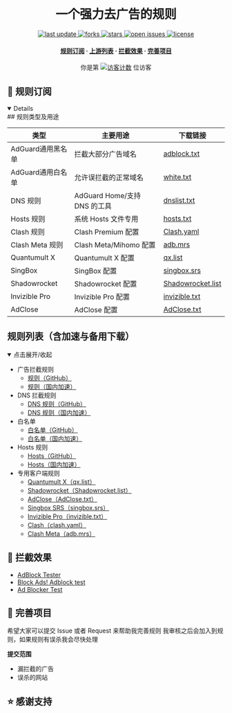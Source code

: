 <div align="center">
<h1 align="center"><br>一个强力去广告的规则</h1>
<p>
  <a href="https://github.com/qq5460168/666">
    <img src="https://img.shields.io/github/last-commit/qq5460168/666?style=flat-square" alt="last update" />
  </a>
  <a href="https://github.com/qq5460168/666">
    <img src="https://img.shields.io/github/forks/qq5460168/666?style=flat-square" alt="forks" />
  </a>
  <a href="https://github.com/qq5460168/666">
    <img src="https://img.shields.io/github/stars/qq5460168/666?style=flat-square" alt="stars" />
  </a>
  <a href="https://github.com/qq5460168/666/issues/">
    <img src="https://img.shields.io/github/issues/qq5460168/666?style=flat-square" alt="open issues" />
  </a>
  <a href="https://github.com/qq5460168/666">
    <img src="https://img.shields.io/github/license/qq5460168/666?style=flat-square" alt="license" />
  </a>
</p>

<h4>
    <a href="#a">规则订阅</a>
  <span> · </span>
    <a href="#b">上游列表</a>
  <span> · </span>
    <a href="#c">拦截效果</a>
  <span> · </span>
    <a href="#d">完善项目</a>
  </h4>

</div>

<div align="center">
你是第 <a href="https://github.com/qq5460168/666"><img src="https://profile-counter.glitch.me/qq5460168-666/count.svg" alt="访客计数" /></a> 位访客
</div>
<h2 id="a">🎯 规则订阅</h2>


<details open>
## 规则类型及用途

| 类型             | 主要用途                       | 下载链接                                                                            |
|------------------|------------------------------|-------------------------------------------------------------------------------------|
| AdGuard通用黑名单       | 拦截大部分广告域名             | [adblock.txt](https://raw.githubusercontent.com/qq5460168/EasyAds/refs/heads/main/adblock.txt)     |
| AdGuard通用白名单       | 允许误拦截的正常域名           | [white.txt](https://raw.githubusercontent.com/qq5460168/EasyAds/refs/heads/main/allow.txt)     |
| DNS 规则         | AdGuard Home/支持 DNS 的工具   | [dnslist.txt](https://raw.githubusercontent.com/qq5460168/EasyAds/refs/heads/main/dns.txt)   |
| Hosts 规则       | 系统 Hosts 文件专用            | [hosts.txt](https://raw.githubusercontent.com/qq5460168/EasyAds/refs/heads/main/hosts.txt)       |
| Clash 规则       | Clash Premium 配置             | [Clash.yaml](https://raw.githubusercontent.com/qq5460168/EasyAds/refs/heads/main/Clash.yaml) |
| Clash Meta 规则  | Clash Meta/Mihomo 配置         | [adb.mrs](https://raw.githubusercontent.com/qq5460168/EasyAds/refs/heads/main/adb.mrs) |
| Quantumult X     | Quantumult X 配置              | [qx.list](https://raw.githubusercontent.com/qq5460168/EasyAds/refs/heads/main/qx.list)           |
| SingBox          | SingBox 配置                   | [singbox.srs](https://raw.githubusercontent.com/qq5460168/EasyAds/refs/heads/main/Singbox.srs)   |
| Shadowrocket     | Shadowrocket 配置              | [Shadowrocket.list](https://raw.githubusercontent.com/qq5460168/EasyAds/refs/heads/main/Shadowrocket.conf) |
| Invizible Pro    | Invizible Pro 配置             | [invizible.txt](https://raw.githubusercontent.com/qq5460168/EasyAds/refs/heads/main/invizible.txt) |
| AdClose          | AdClose 配置                   | [AdClose.txt](https://raw.githubusercontent.com/qq5460168/EasyAds/refs/heads/main/AdClose.rule)   |


## 规则列表（含加速与备用下载）

<details open>
<summary>点击展开/收起</summary>

- 广告拦截规则  
  - [规则（GitHub）](https://raw.githubusercontent.com/qq5460168/EasyAds/refs/heads/main/rules.txt)
  - [规则（国内加速）](https://ghproxy.net/https://raw.githubusercontent.com/qq5460168/EasyAds/refs/heads/main/rules.txt)
- DNS 拦截规则  
  - [DNS 规则（GitHub）](https://raw.githubusercontent.com/qq5460168/EasyAds/refs/heads/main/dns.txt)
  - [DNS 规则（国内加速）](https://ghp.ci/https://raw.githubusercontent.com/qq5460168/EasyAds/refs/heads/main/dns.txt)
- 白名单  
  - [白名单（GitHub）](https://raw.githubusercontent.com/qq5460168/EasyAds/refs/heads/main/allow.txt)
  - [白名单（国内加速）](https://ghp.ci/https://raw.githubusercontent.com/qq5460168/EasyAds/refs/heads/main/allow.txt)
- Hosts 规则  
  - [Hosts（GitHub）](https://raw.githubusercontent.com/qq5460168/EasyAds/refs/heads/main/hosts.txt)
  - [Hosts（国内加速）](https://ghproxy.net/https://raw.githubusercontent.com/qq5460168/EasyAds/refs/heads/main/hosts.txt)
- 专用客户端规则  
  - [Quantumult X（qx.list）](https://raw.githubusercontent.com/qq5460168/EasyAds/refs/heads/main/qx.list)
  - [Shadowrocket（Shadowrocket.list）](https://raw.githubusercontent.com/qq5460168/EasyAds/refs/heads/main/Shadowrocket.conf)
  - [AdClose（AdClose.txt）](https://raw.githubusercontent.com/qq5460168/EasyAds/refs/heads/main/AdClose.rule)
  - [Singbox SRS（singbox.srs）](https://raw.githubusercontent.com/qq5460168/EasyAds/refs/heads/main/Singbox.srs)
  - [Invizible Pro（invizible.txt）](https://raw.githubusercontent.com/qq5460168/EasyAds/refs/heads/main/invizible.txt)
  - [Clash（clash.yaml）](https://raw.githubusercontent.com/qq5460168/EasyAds/refs/heads/main/Clash.yaml)
  - [Clash Meta（adb.mrs）](https://raw.githubusercontent.com/qq5460168/EasyAds/refs/heads/main/adb.mrs)

</details>
</details>

<h2 id="c">🚫 拦截效果</h2>

- [AdBlock Tester](https://adblock-tester.com)
- [Block Ads! Adblock test](https://blockads.fivefilters.org/)
- [Ad Blocker Test](https://d3ward.github.io/toolz/adblock.html)

<h2 id="d">💬 完善项目</h2>

希望大家可以提交 Issue 或者 Request 来帮助我完善规则 我审核之后会加入到规则，如果规则有误杀我会尽快处理

**提交范围**

- 漏拦截的广告
- 误杀的网站

## ⭐ 感谢支持


